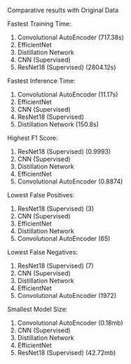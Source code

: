 Comparative results with Original Data

Fastest Training Time:
1. Convolutional AutoEncoder (717.38s)
2. EfficientNet
3. Distillation Network
4. CNN (Supervised)
5. ResNet18 (Supervised) (2804.12s)


Fastest Inference Time:
1. Convolutional AutoEncoder (11.17s)
2. EfficientNet
3. CNN (Supervised)
4. ResNet18 (Supervised)
5. Distillation Network (150.8s)

Highest F1 Score:
1. ResNet18 (Supervised) (0.9993)
2. CNN (Supervised)
3. Distillation Network
4. EfficientNet
5. Convolutional AutoEncoder (0.8874)

Lowest False Positives:
1. ResNet18 (Supervised) (3)
2. CNN (Supervised)
3. EfficientNet 
4. Distillation Network
5. Convolutional AutoEncoder (65)

Lowest False Negatives:
1. ResNet18 (Supervised) (7)
2. CNN (Supervised) 
3. Distillation Network 
4. EfficientNet
5. Convolutional AutoEncoder (1972)

Smallest Model Size:
1. Convolutional AutoEncoder (0.18mb)
2. CNN (Supervised)
3. Distillation Network 
4. EfficientNet
5. ResNet18 (Supervised) (42.72mb)
